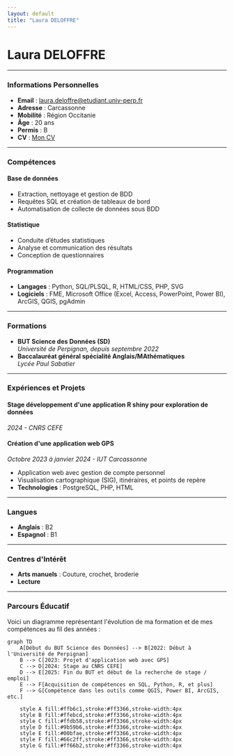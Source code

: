```yaml
---
layout: default
title: "Laura DELOFFRE"
---
```


# Laura DELOFFRE

---

### Informations Personnelles
- **Email** : [laura.deloffre@etudiant.univ-perp.fr](mailto:laura.deloffre@etudiant.univ-perp.fr)
- **Adresse** : Carcassonne
- **Mobilité** : Région Occitanie
- **Âge** : 20 ans
- **Permis** : B
- **CV** : [Mon CV](https://raw.githubusercontent.com/lauradelo/lauradelo.github.io/main/cv.pdf)

---

### Compétences

#### Base de données
- Extraction, nettoyage et gestion de BDD
- Requêtes SQL et création de tableaux de bord
- Automatisation de collecte de données sous BDD

#### Statistique
- Conduite d’études statistiques
- Analyse et communication des résultats
- Conception de questionnaires

#### Programmation
- **Langages** : Python, SQL/PLSQL, R, HTML/CSS, PHP, SVG
- **Logiciels** : FME, Microsoft Office (Excel, Access, PowerPoint, Power BI), ArcGIS, QGIS, pgAdmin

---

### Formations
- **BUT Science des Données (SD)**  
  *Université de Perpignan, depuis septembre 2022*
- **Baccalauréat général spécialité Anglais/MAthématiques**  
  *Lycée Paul Sabatier*

---

### Expériences et Projets

#### Stage développement d'une application R shiny pour exploration de données
*2024 - CNRS CEFE*

#### Création d'une application web GPS
*Octobre 2023 à janvier 2024 - IUT Carcassonne*
- Application web avec gestion de compte personnel
- Visualisation cartographique (SIG), itinéraires, et points de repère
- **Technologies** : PostgreSQL, PHP, HTML

---

### Langues
- **Anglais** : B2
- **Espagnol** : B1

---

### Centres d'Intérêt
- **Arts manuels** : Couture, crochet, broderie
- **Lecture**

---

### Parcours Éducatif

Voici un diagramme représentant l'évolution de ma formation et de mes compétences au fil des années :

```mermaid
graph TD
    A[Début du BUT Science des Données] --> B[2022: Début à l'Université de Perpignan]
    B --> C[2023: Projet d'application web avec GPS]
    C --> D[2024: Stage au CNRS CEFE]
    D --> E[2025: Fin du BUT et début de la recherche de stage / emploi]
    E --> F[Acquisition de compétences en SQL, Python, R, et plus]
    F --> G[Compétence dans les outils comme QGIS, Power BI, ArcGIS, etc.]
    
    style A fill:#ffb6c1,stroke:#ff3366,stroke-width:4px
    style B fill:#ffebcd,stroke:#ff3366,stroke-width:4px
    style C fill:#ffdb58,stroke:#ff3366,stroke-width:4px
    style D fill:#9b59b6,stroke:#ff3366,stroke-width:4px
    style E fill:#00bfae,stroke:#ff3366,stroke-width:4px
    style F fill:#66c2ff,stroke:#ff3366,stroke-width:4px
    style G fill:#ff66b2,stroke:#ff3366,stroke-width:4px


